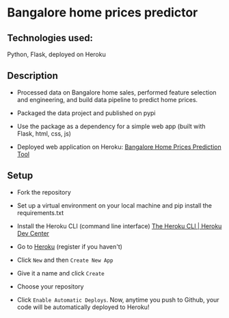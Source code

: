 # Bangalore home prices predictor

## Technologies used:

Python, Flask, deployed on Heroku



## Description

- Processed data on Bangalore home sales, performed feature selection and engineering, and build data pipeline to predict home prices.

- Packaged the data project and published on pypi

- Use the package as a dependency for a simple web app (built with Flask, html, css, js)

- Deployed web application on Heroku: [Bangalore Home Prices Prediction Tool](https://ml-home-prices-predictor-api.herokuapp.com/ "https://ml-home-prices-predictor-api.herokuapp.com/")



## Setup

- Fork the repository

- Set up a virtual environment on your local machine and pip install the requirements.txt

- Install the Heroku CLI (command line interface) [The Heroku CLI | Heroku Dev Center](https://devcenter.heroku.com/articles/heroku-cli)

- Go to [Heroku](https://dashboard.heroku.com/apps) (register if you haven't)

- Click `New` and then `Create New App`

- Give it a name and click `Create`

- Choose your repository

- Click `Enable Automatic Deploys`. Now, anytime you push to Github, your code will be automatically deployed to Heroku!